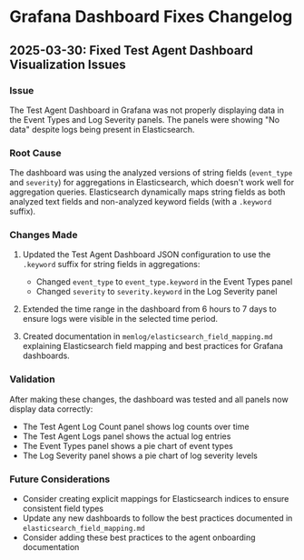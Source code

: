 # Grafana Dashboard Fixes Changelog

## 2025-03-30: Fixed Test Agent Dashboard Visualization Issues

### Issue
The Test Agent Dashboard in Grafana was not properly displaying data in the Event Types and Log Severity panels. The panels were showing "No data" despite logs being present in Elasticsearch.

### Root Cause
The dashboard was using the analyzed versions of string fields (`event_type` and `severity`) for aggregations in Elasticsearch, which doesn't work well for aggregation queries. Elasticsearch dynamically maps string fields as both analyzed text fields and non-analyzed keyword fields (with a `.keyword` suffix).

### Changes Made
1. Updated the Test Agent Dashboard JSON configuration to use the `.keyword` suffix for string fields in aggregations:
   - Changed `event_type` to `event_type.keyword` in the Event Types panel
   - Changed `severity` to `severity.keyword` in the Log Severity panel

2. Extended the time range in the dashboard from 6 hours to 7 days to ensure logs were visible in the selected time period.

3. Created documentation in `memlog/elasticsearch_field_mapping.md` explaining Elasticsearch field mapping and best practices for Grafana dashboards.

### Validation
After making these changes, the dashboard was tested and all panels now display data correctly:
- The Test Agent Log Count panel shows log counts over time
- The Test Agent Logs panel shows the actual log entries
- The Event Types panel shows a pie chart of event types
- The Log Severity panel shows a pie chart of log severity levels

### Future Considerations
- Consider creating explicit mappings for Elasticsearch indices to ensure consistent field types
- Update any new dashboards to follow the best practices documented in `elasticsearch_field_mapping.md`
- Consider adding these best practices to the agent onboarding documentation
